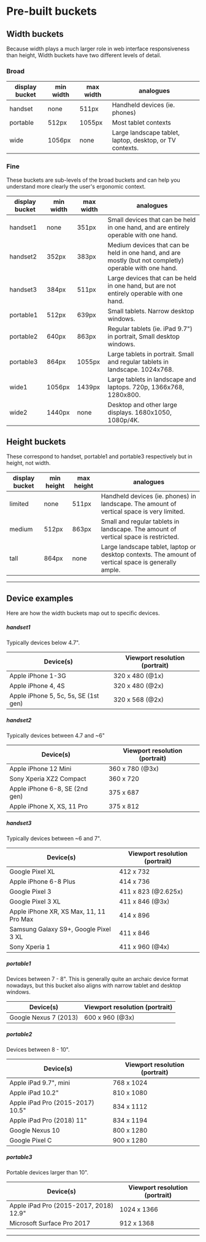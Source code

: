 # Pre-built buckets


## Width buckets

Because width plays a much larger role in web interface responsiveness than height, Width buckets have two different levels of detail.

### Broad

| display bucket | min width | max width | analogues |
|---|--|--|--|
| handset | none | 511px | Handheld devices (ie. phones) |
| portable | 512px | 1055px | Most tablet contexts |
| wide | 1056px | none | Large landscape tablet, laptop, desktop, or TV contexts.  |


### Fine

These buckets are sub-levels of the broad buckets and can help you understand more clearly the user's ergonomic context.

| display bucket | min width | max width | analogues |
|---|--|--|--|
| handset1 | none | 351px | Small devices that can be held in one hand, and are entirely operable with one hand. |
| handset2 | 352px | 383px | Medium devices that can be held in one hand, and are mostly (but not completly) operable with one hand. |
| handset3 | 384px | 511px | Large devices that can be held in one hand, but are not entirely operable with one hand. |
| portable1 | 512px | 639px | Small tablets. Narrow desktop windows. |
| portable2 | 640px | 863px | Regular tablets (ie. iPad 9.7") in portrait, Small desktop windows. |
| portable3 | 864px | 1055px | Large tablets in portrait. Small and regular tablets in landscape. 1024x768. |
| wide1 | 1056px | 1439px | Large tablets in landscape and laptops. 720p, 1366x768, 1280x800.  |
| wide2 | 1440px | none | Desktop and other large displays. 1680x1050, 1080p/4K. |



## Height buckets

These correspond to handset, portable1 and portable3 respectively but in height, not width.

| display bucket | min height | max height | analogues |
|---|--|--|--|
| limited | none | 511px | Handheld devices (ie. phones) in landscape. The amount of vertical space is very limited. |
| medium | 512px | 863px | Small and regular tablets in landscape. The amount of vertical space is restricted. |
| tall | 864px | none | Large landscape tablet, laptop or desktop contexts. The amount of vertical space is generally ample. |



---

## Device examples

Here are how the width buckets map out to specific devices.

##### handset1
Typically devices below 4.7".

| Device(s) | Viewport resolution (portrait) |
| -- | -- |
| Apple iPhone 1-3G | 320 x 480 (@1x) |
| Apple iPhone 4, 4S | 320 x 480 (@2x) |
| Apple iPhone 5, 5c, 5s, SE (1st gen) | 320 x 568 (@2x) |

##### handset2
Typically devices between 4.7 and ~6"

| Device(s) | Viewport resolution (portrait) |
| -- | -- |
| Apple iPhone 12 Mini | 360 x 780 (@3x) |
| Sony Xperia XZ2 Compact | 360 x 720 |
| Apple iPhone 6-8, SE (2nd gen) | 375 x 687 |
| Apple iPhone X, XS, 11 Pro | 375 x 812 |

##### handset3
Typically devices between ~6 and 7".

| Device(s) | Viewport resolution (portrait) |
| -- | -- |
| Google Pixel XL | 412 x 732 |
| Apple iPhone 6-8 Plus | 414 x 736 |
| Google Pixel 3 | 411 x 823 (@2.625x) |
| Google Pixel 3 XL | 411 x 846 (@3x) |
| Apple iPhone XR, XS Max, 11, 11 Pro Max | 414 x 896 |
| Samsung Galaxy S9+, Google Pixel 3 XL | 411 x 846 |
| Sony Xperia 1 | 411 x 960 (@4x) |


##### portable1
Devices between 7 - 8". This is generally quite an archaic device format nowadays, but this bucket also aligns with narrow tablet and desktop windows.

| Device(s) | Viewport resolution (portrait) |
| -- | -- |
| Google Nexus 7 (2013) | 600 x 960 (@3x) |


##### portable2
Devices between 8 - 10".

| Device(s) | Viewport resolution (portrait) |
| -- | -- |
| Apple iPad 9.7", mini | 768 x 1024 |
| Apple iPad 10.2" | 810 x 1080 |
| Apple iPad Pro (2015-2017) 10.5" | 834 x 1112 |
| Apple iPad Pro (2018) 11" | 834 x 1194 |
| Google Nexus 10 | 800 x 1280 |
| Google Pixel C | 900 x 1280 |


##### portable3
Portable devices larger than 10".

| Device(s) | Viewport resolution (portrait) |
| -- | -- |
| Apple iPad Pro (2015-2017, 2018) 12.9" | 1024 x 1366 |
| Microsoft Surface Pro 2017 | 912 x 1368 |

---
